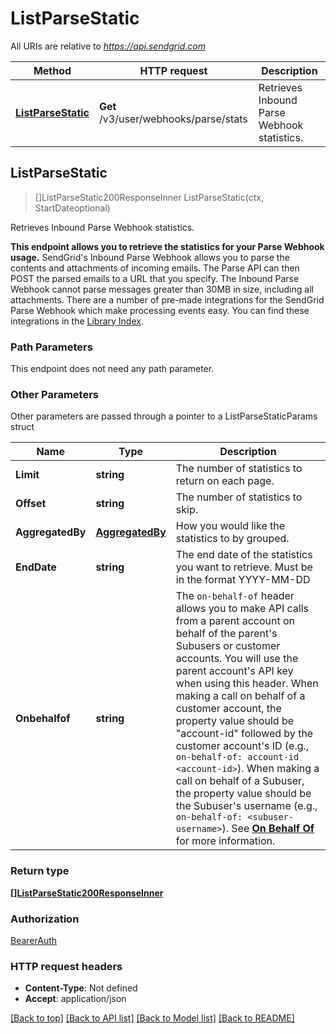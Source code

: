 # ListParseStatic

All URIs are relative to *https://api.sendgrid.com*

Method | HTTP request | Description
------------- | ------------- | -------------
[**ListParseStatic**](ListParseStatic.md#ListParseStatic) | **Get** /v3/user/webhooks/parse/stats | Retrieves Inbound Parse Webhook statistics.



## ListParseStatic

> []ListParseStatic200ResponseInner ListParseStatic(ctx, StartDateoptional)

Retrieves Inbound Parse Webhook statistics.

**This endpoint allows you to retrieve the statistics for your Parse Webhook usage.**  SendGrid's Inbound Parse Webhook allows you to parse the contents and attachments of incoming emails. The Parse API can then POST the parsed emails to a URL that you specify. The Inbound Parse Webhook cannot parse messages greater than 30MB in size, including all attachments.  There are a number of pre-made integrations for the SendGrid Parse Webhook which make processing events easy. You can find these integrations in the [Library Index](https://docs.sendgrid.com/for-developers/sending-email/libraries#webhook-libraries).

### Path Parameters

This endpoint does not need any path parameter.

### Other Parameters

Other parameters are passed through a pointer to a ListParseStaticParams struct


Name | Type | Description
------------- | ------------- | -------------
**Limit** | **string** | The number of statistics to return on each page.
**Offset** | **string** | The number of statistics to skip.
**AggregatedBy** | [**AggregatedBy**](AggregatedByAggregatedBy.md) | How you would like the statistics to by grouped. 
**EndDate** | **string** | The end date of the statistics you want to retrieve. Must be in the format YYYY-MM-DD
**Onbehalfof** | **string** | The `on-behalf-of` header allows you to make API calls from a parent account on behalf of the parent's Subusers or customer accounts. You will use the parent account's API key when using this header. When making a call on behalf of a customer account, the property value should be \"account-id\" followed by the customer account's ID (e.g., `on-behalf-of: account-id <account-id>`). When making a call on behalf of a Subuser, the property value should be the Subuser's username (e.g., `on-behalf-of: <subuser-username>`). See [**On Behalf Of**](https://docs.sendgrid.com/api-reference/how-to-use-the-sendgrid-v3-api/on-behalf-of) for more information.

### Return type

[**[]ListParseStatic200ResponseInner**](ListParseStatic200ResponseInner.md)

### Authorization

[BearerAuth](../README.md#BearerAuth)

### HTTP request headers

- **Content-Type**: Not defined
- **Accept**: application/json

[[Back to top]](#) [[Back to API list]](../README.md#documentation-for-api-endpoints)
[[Back to Model list]](../README.md#documentation-for-models)
[[Back to README]](../README.md)

